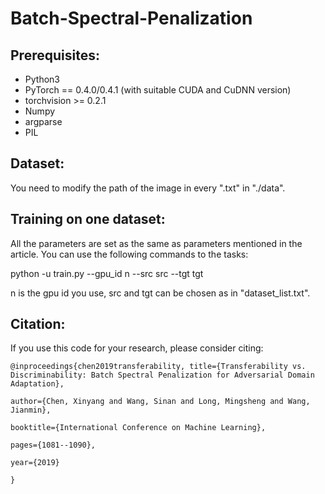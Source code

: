 # Batch-Spectral-Penalization

## Prerequisites:

* Python3
* PyTorch == 0.4.0/0.4.1 (with suitable CUDA and CuDNN version)
* torchvision >= 0.2.1
* Numpy
* argparse
* PIL

## Dataset:

You need to modify the path of the image in every ".txt" in "./data".

## Training on one dataset:

All the parameters are set as the same as parameters mentioned in the article. 
You can use the following commands to the tasks:

python -u train.py --gpu_id n --src src --tgt tgt

n is the gpu id you use, src and tgt can be chosen as in "dataset_list.txt".

## Citation:

If you use this code for your research, please consider citing:

`
@inproceedings{chen2019transferability,
  title={Transferability vs. Discriminability: Batch Spectral Penalization for Adversarial Domain Adaptation},
`

`
  author={Chen, Xinyang and Wang, Sinan and Long, Mingsheng and Wang, Jianmin},
`

`
  booktitle={International Conference on Machine Learning},
`

`
  pages={1081--1090},
`

`
  year={2019}
`

`
}
`
